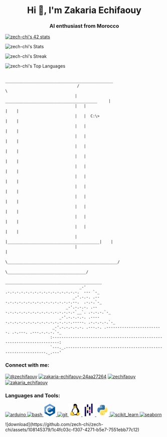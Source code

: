 #

<!--
**zakaria0101echifaouy/zakaria0101echifaouy** is a ✨ _special_ ✨ repository because its `README.md` (this file) appears on your GitHub profile.

Here are some ideas to get you started:

- 🔭 I’m currently working on ...
- 🌱 I’m currently learning ...
- 👯 I’m looking to collaborate on ...
- 🤔 I’m looking for help with ...
- 💬 Ask me about ...
- 📫 How to reach me: ...
- 😄 Pronouns: ...
- ⚡ Fun fact: ...
-->

<h1 align="center">Hi 👋, I'm Zakaria Echifaouy</h1>
<h3 align="center">AI enthusiast from Morocco</h3>

[![zech-chi's 42 stats](https://badge.mediaplus.ma/greenbinary/zech-chi)](https://github.com/oakoudad/badge42)

![zech-chi's Stats](https://github-readme-stats.vercel.app/api?username=zech-chi&theme=vue-dark&show_icons=true&hide_border=false&count_private=true)

![zech-chi's Streak](https://github-readme-streak-stats.herokuapp.com/?user=zech-chi&theme=vue-dark&hide_border=false)

![zech-chi's Top Languages](https://github-readme-stats.vercel.app/api/top-langs/?username=zech-chi&theme=vue-dark&show_icons=true&hide_border=false&layout=compact)

                                     ________________________________________________
                                    /                                                \
                                   |    _________________________________________     |
                                   |   |                                         |    |
                                   |   |  C:\>                                   |    |
                                   |   |                                         |    |
                                   |   |                                         |    |
                                   |   |                                         |    |
                                   |   |                                         |    |
                                   |   |                                         |    |
                                   |   |                                         |    |
                                   |   |                                         |    |
                                   |   |                                         |    |
                                   |   |                                         |    |
                                   |   |                                         |    |
                                   |   |                                         |    |
                                   |   |_________________________________________|    |
                                   |                                                  |
                                    \_________________________________________________/
                                           \___________________________________/
                                        ___________________________________________
                                     _-'    .-.-.-.-.-.-.-.-.-.-.-.-.-.-.-.-.  --- `-_
                                  _-'.-.-. .---.-.-.-.-.-.-.-.-.-.-.-.-.-.-.--.  .-.-.`-_
                               _-'.-.-.-. .---.-.-.-.-.-.-.-.-.-.-.-.-.-.-.-`__`. .-.-.-.`-_
                            _-'.-.-.-.-. .-----.-.-.-.-.-.-.-.-.-.-.-.-.-.-.-----. .-.-.-.-.`-_
                         _-'.-.-.-.-.-. .---.-. .-------------------------. .-.---. .---.-.-.-.`-_
                        :-------------------------------------------------------------------------:
                        `---._.-------------------------------------------------------------._.---'

<h3 align="left">Connect with me:</h3>
<p align="left">
<a href="https://twitter.com/@zechifaouy" target="blank"><img align="center" src="https://raw.githubusercontent.com/rahuldkjain/github-profile-readme-generator/master/src/images/icons/Social/twitter.svg" alt="@zechifaouy" height="30" width="40" /></a>
<a href="https://linkedin.com/in/zakaria-echifaouy-24aa27264" target="blank"><img align="center" src="https://raw.githubusercontent.com/rahuldkjain/github-profile-readme-generator/master/src/images/icons/Social/linked-in-alt.svg" alt="zakaria-echifaouy-24aa27264" height="30" width="40" /></a>
<a href="https://www.hackerrank.com/zechifaouy" target="blank"><img align="center" src="https://raw.githubusercontent.com/rahuldkjain/github-profile-readme-generator/master/src/images/icons/Social/hackerrank.svg" alt="zechifaouy" height="30" width="40" /></a>
<a href="https://www.leetcode.com/zakaria_echifaouy" target="blank"><img align="center" src="https://raw.githubusercontent.com/rahuldkjain/github-profile-readme-generator/master/src/images/icons/Social/leet-code.svg" alt="zakaria_echifaouy" height="30" width="40" /></a>
</p>

<h3 align="left">Languages and Tools:</h3>
<p align="left"> <a href="https://www.arduino.cc/" target="_blank" rel="noreferrer"> <img src="https://cdn.worldvectorlogo.com/logos/arduino-1.svg" alt="arduino" width="40" height="40"/> </a> <a href="https://www.gnu.org/software/bash/" target="_blank" rel="noreferrer"> <img src="https://www.vectorlogo.zone/logos/gnu_bash/gnu_bash-icon.svg" alt="bash" width="40" height="40"/> </a> <a href="https://www.cprogramming.com/" target="_blank" rel="noreferrer"> <img src="https://raw.githubusercontent.com/devicons/devicon/master/icons/c/c-original.svg" alt="c" width="40" height="40"/> </a> <a href="https://git-scm.com/" target="_blank" rel="noreferrer"> <img src="https://www.vectorlogo.zone/logos/git-scm/git-scm-icon.svg" alt="git" width="40" height="40"/> </a> <a href="https://www.linux.org/" target="_blank" rel="noreferrer"> <img src="https://raw.githubusercontent.com/devicons/devicon/master/icons/linux/linux-original.svg" alt="linux" width="40" height="40"/> </a> <a href="https://pandas.pydata.org/" target="_blank" rel="noreferrer"> <img src="https://raw.githubusercontent.com/devicons/devicon/2ae2a900d2f041da66e950e4d48052658d850630/icons/pandas/pandas-original.svg" alt="pandas" width="40" height="40"/> </a> <a href="https://www.python.org" target="_blank" rel="noreferrer"> <img src="https://raw.githubusercontent.com/devicons/devicon/master/icons/python/python-original.svg" alt="python" width="40" height="40"/> </a> <a href="https://scikit-learn.org/" target="_blank" rel="noreferrer"> <img src="https://upload.wikimedia.org/wikipedia/commons/0/05/Scikit_learn_logo_small.svg" alt="scikit_learn" width="40" height="40"/> </a> <a href="https://seaborn.pydata.org/" target="_blank" rel="noreferrer"> <img src="https://seaborn.pydata.org/_images/logo-mark-lightbg.svg" alt="seaborn" width="40" height="40"/> </a> </p>
![download](https://github.com/zech-chi/zech-chi/assets/108145379/1c4fc03c-f307-4271-b5e7-7551ebb77c12)
